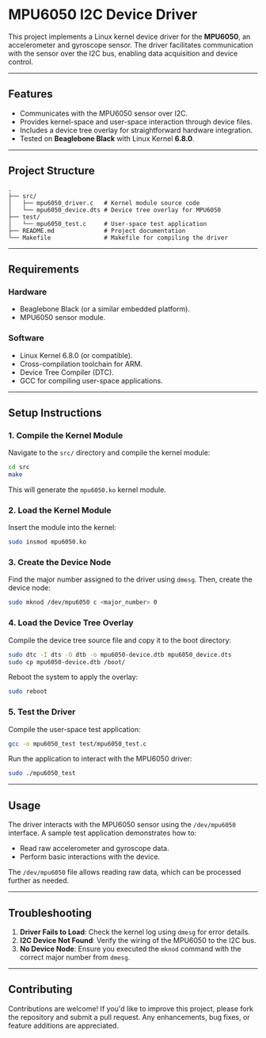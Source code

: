 
# MPU6050 I2C Device Driver

This project implements a Linux kernel device driver for the **MPU6050**, an accelerometer and gyroscope sensor. The driver facilitates communication with the sensor over the I2C bus, enabling data acquisition and device control.

---

## Features
- Communicates with the MPU6050 sensor over I2C.
- Provides kernel-space and user-space interaction through device files.
- Includes a device tree overlay for straightforward hardware integration.
- Tested on **Beaglebone Black** with Linux Kernel **6.8.0**.

---

## Project Structure
```plaintext
.
├── src/
│   ├── mpu6050_driver.c   # Kernel module source code
│   └── mpu6050_device.dts # Device tree overlay for MPU6050
├── test/
│   └── mpu6050_test.c     # User-space test application
├── README.md              # Project documentation
└── Makefile               # Makefile for compiling the driver
```

---

## Requirements
### Hardware
- Beaglebone Black (or a similar embedded platform).
- MPU6050 sensor module.

### Software
- Linux Kernel 6.8.0 (or compatible).
- Cross-compilation toolchain for ARM.
- Device Tree Compiler (DTC).
- GCC for compiling user-space applications.

---

## Setup Instructions

### 1. Compile the Kernel Module
Navigate to the `src/` directory and compile the kernel module:
```bash
cd src
make
```
This will generate the `mpu6050.ko` kernel module.

### 2. Load the Kernel Module
Insert the module into the kernel:
```bash
sudo insmod mpu6050.ko
```

### 3. Create the Device Node
Find the major number assigned to the driver using `dmesg`. Then, create the device node:
```bash
sudo mknod /dev/mpu6050 c <major_number> 0
```

### 4. Load the Device Tree Overlay
Compile the device tree source file and copy it to the boot directory:
```bash
sudo dtc -I dts -O dtb -o mpu6050-device.dtb mpu6050_device.dts
sudo cp mpu6050-device.dtb /boot/
```
Reboot the system to apply the overlay:
```bash
sudo reboot
```

### 5. Test the Driver
Compile the user-space test application:
```bash
gcc -o mpu6050_test test/mpu6050_test.c
```
Run the application to interact with the MPU6050 driver:
```bash
sudo ./mpu6050_test
```

---

## Usage
The driver interacts with the MPU6050 sensor using the `/dev/mpu6050` interface. A sample test application demonstrates how to:
- Read raw accelerometer and gyroscope data.
- Perform basic interactions with the device.

The `/dev/mpu6050` file allows reading raw data, which can be processed further as needed.

---

## Troubleshooting
1. **Driver Fails to Load**: Check the kernel log using `dmesg` for error details.
2. **I2C Device Not Found**: Verify the wiring of the MPU6050 to the I2C bus.
3. **No Device Node**: Ensure you executed the `mknod` command with the correct major number from `dmesg`.

---

## Contributing
Contributions are welcome! If you'd like to improve this project, please fork the repository and submit a pull request. Any enhancements, bug fixes, or feature additions are appreciated.

